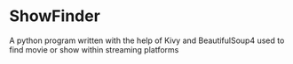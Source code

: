 # ShowFinder
A python program written with the help of Kivy and BeautifulSoup4 used to find movie or show within streaming platforms
